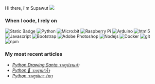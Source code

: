 Hi there, i'm Supawut
![](https://komarev.com/ghpvc/?username=taggi&color=brightgreen)

<h3>When I code, I rely on</h3>
<p>
<img alt="Static Badge" src="https://img.shields.io/badge/-Scratch?style=flat&logo=Scratch&logoColor=Orange&label=Scratch&labelColor=Orange&color=White">
<img alt="Python" src="https://img.shields.io/badge/-Python-007ACC?style=flat-square&logo=python&logoColor=white" />
<img alt="Micro:bit" src="https://img.shields.io/badge/-Micro:bit -13aa52?style=flat-square&logo=microbit&logoColor=white" />
<img alt="Raspberry Pi" src="https://img.shields.io/badge/-Raspberry Pi-DD0031?style=flat-square&logo=raspberrypi&logoColor=white" />
<img alt="Arduino" src="https://img.shields.io/badge/-Arduino-2088FF?style=flat-square&logo=arduino&logoColor=white" />
<img alt="html5" src="https://img.shields.io/badge/-HTML5-E34F26?style=flat-square&logo=html5&logoColor=white" />
<img alt="Javascript" src="https://img.shields.io/badge/-javascript-f7df1c?style=flat-square&logo=javascript&logoColor=black" />
<img alt="Bootstrap" src="https://img.shields.io/badge/-bootstrap-7953b3?style=flat-square&logo=javascript&logoColor=white" />
<img alt="Adobe Photoshop" src="https://img.shields.io/badge/-adobe%20photoshop-30a8ff?style=flat-square&logo=adobe%20photoshop&logoColor=white" />
<img alt="Nodejs" src="https://img.shields.io/badge/-Nodejs-43853d?style=flat-square&logo=Node.js&logoColor=white" />
<img alt="Docker" src="https://img.shields.io/badge/-Docker-46a2f1?style=flat-square&logo=docker&logoColor=white" />
<img alt="git" src="https://img.shields.io/badge/-Git-F05032?style=flat-square&logo=git&logoColor=white" />
<img alt="npm" src="https://img.shields.io/badge/-NPM-CB3837?style=flat-square&logo=npm&logoColor=white" />
</p>

<h3>My most recent articles</h3>
<ul>
  <li><a href="https://codejuniorthailand.com/python-santa-clause/"><i>Python Drawing Santa วาดรูปซานต้า</i></a></li>
  <li><a href="https://codejuniorthailand.com/drawing-heart-using-python/"><i>Python 💖 วาดรูปหัวใจ</i></a></li>
  <li><a href="[Python วาดรูปแกะ ง่ายๆ](https://codejuniorthailand.com/python-%e0%b8%a7%e0%b8%b2%e0%b8%94%e0%b8%a3%e0%b8%b9%e0%b8%9b%e0%b9%81%e0%b8%81%e0%b8%b0-%e0%b8%87%e0%b9%88%e0%b8%b2%e0%b8%a2%e0%b9%86/)"><i>Python วาดรูปแกะ ง่ายๆ</i></a></li>
</ul>
